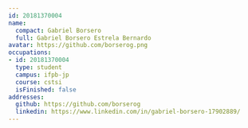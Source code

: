 ```yaml
---
id: 20181370004
name:
  compact: Gabriel Borsero
  full: Gabriel Borsero Estrela Bernardo
avatar: https://github.com/borserog.png
occupations:
- id: 20181370004
  type: student
  campus: ifpb-jp
  course: cstsi
  isFinished: false
addresses:
  github: https://github.com/borserog
  linkedin: https://www.linkedin.com/in/gabriel-borsero-17902889/
---
```

